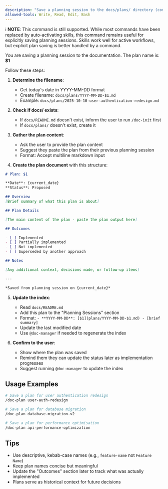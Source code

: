 ```yaml
---
description: "Save a planning session to the docs/plans/ directory (command still supported - no direct skill replacement)"
allowed-tools: Write, Read, Edit, Bash
---
```


ℹ️ **NOTE**: This command is still supported. While most commands have been replaced by auto-activating skills, this command remains useful for explicitly saving planning sessions. Skills work well for active workflows, but explicit plan saving is better handled by a command.

You are saving a planning session to the documentation. The plan name is: **$1**

Follow these steps:

1. **Determine the filename**:
   - Get today's date in YYYY-MM-DD format
   - Create filename: `docs/plans/YYYY-MM-DD-$1.md`
   - Example: `docs/plans/2025-10-10-user-authentication-redesign.md`

2. **Check if docs/ exists**:
   - If `docs/README.md` doesn't exist, inform the user to run `/doc-init` first
   - If `docs/plans/` doesn't exist, create it

3. **Gather the plan content**:
   - Ask the user to provide the plan content
   - Suggest they paste the plan from their previous planning session
   - Format: Accept multiline markdown input

4. **Create the plan document** with this structure:

```markdown
# Plan: $1

**Date**: {current_date}
**Status**: Proposed

## Overview
[Brief summary of what this plan is about]

## Plan Details

[The main content of the plan - paste the plan output here]

## Outcomes

- [ ] Implemented
- [ ] Partially implemented
- [ ] Not implemented
- [ ] Superseded by another approach

## Notes

[Any additional context, decisions made, or follow-up items]

---

*Saved from planning session on {current_date}*
```

5. **Update the index**:
   - Read `docs/README.md`
   - Add this plan to the "Planning Sessions" section
   - Format: `- **YYYY-MM-DD**: [$1](plans/YYYY-MM-DD-$1.md) - [brief summary]`
   - Update the last modified date
   - Use `@doc-manager` if needed to regenerate the index

6. **Confirm to the user**:
   - Show where the plan was saved
   - Remind them they can update the status later as implementation progresses
   - Suggest running `@doc-manager` to update the index

## Usage Examples

```bash
# Save a plan for user authentication redesign
/doc-plan user-auth-redesign

# Save a plan for database migration
/doc-plan database-migration-v2

# Save a plan for performance optimisation
/doc-plan api-performance-optimization
```

## Tips

- Use descriptive, kebab-case names (e.g., `feature-name` not `Feature Name`)
- Keep plan names concise but meaningful
- Update the "Outcomes" section later to track what was actually implemented
- Plans serve as historical context for future decisions
